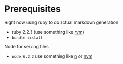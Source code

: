 # Prerequisites

Right now using ruby to do actual markdown generation

+ ruby 2.2.3 (use something like [rvm](https://rvm.io/))
+ `bundle install`

Node for serving files

+ `node 6.2.2` use something like [n](https://github.com/tj/n) or [nvm](https://github.com/creationix/nvm)
